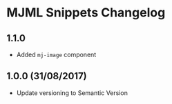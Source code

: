 # MJML Snippets Changelog

## 1.1.0

* Added `mj-image` component

## 1.0.0 (31/08/2017)

* Update versioning to Semantic Version
